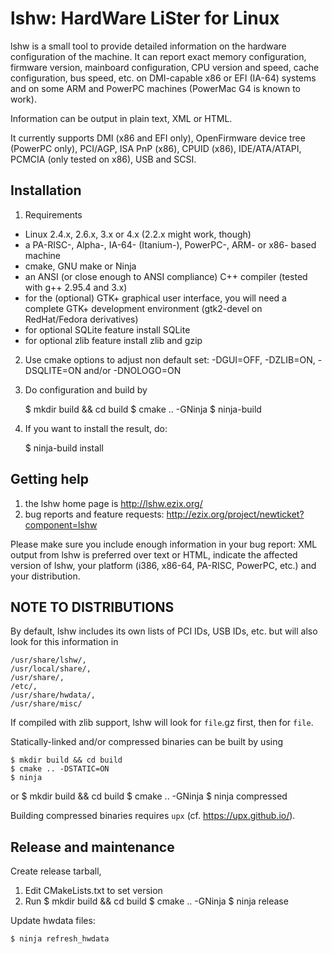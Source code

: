 lshw: HardWare LiSter for Linux
===============================

lshw is a small tool to provide detailed information on the hardware configuration of the machine. It can report exact memory configuration, firmware version, mainboard configuration, CPU version and speed, cache configuration, bus speed, etc. on DMI-capable x86 or EFI (IA-64) systems and on some ARM and PowerPC machines (PowerMac G4 is known to work).

Information can be output in plain text, XML or HTML.

It currently supports DMI (x86 and EFI only), OpenFirmware device tree
(PowerPC only), PCI/AGP, ISA PnP (x86), CPUID (x86), IDE/ATA/ATAPI, PCMCIA
(only tested on x86), USB and SCSI.

Installation
------------

 1. Requirements
   - Linux 2.4.x, 2.6.x, 3.x or 4.x (2.2.x might work, though)
   - a PA-RISC-, Alpha-, IA-64- (Itanium-), PowerPC-, ARM- or x86- based machine
   - cmake, GNU make or Ninja
   - an ANSI (or close enough to ANSI compliance) C++ compiler (tested with g++ 2.95.4 and 3.x)
   - for the (optional) GTK+ graphical user interface, you will need a
	complete GTK+ development environment (gtk2-devel on RedHat/Fedora derivatives) 
   - for optional SQLite feature install SQLite
   - for optional zlib feature install zlib and gzip

 2. Use cmake options to adjust non default set:
     -DGUI=OFF, -DZLIB=ON, -DSQLITE=ON and/or -DNOLOGO=ON

 3. Do configuration and build by

       $ mkdir build && cd build
       $ cmake .. -GNinja <options>
       $ ninja-build

 4. If you want to install the result, do:

       $ ninja-build install

Getting help
------------

 1. the lshw home page is http://lshw.ezix.org/
 2. bug reports and feature requests: http://ezix.org/project/newticket?component=lshw
 
   Please make sure you include enough information in your bug report: XML output from lshw is preferred over text or HTML, indicate the affected version of lshw, your platform (i386, x86-64, PA-RISC, PowerPC, etc.) and your distribution.

NOTE TO DISTRIBUTIONS
---------------------

By default, lshw includes its own lists of PCI IDs, USB IDs, etc. but will also look for this information in

	/usr/share/lshw/,
	/usr/local/share/,
	/usr/share/,
	/etc/,
	/usr/share/hwdata/,
	/usr/share/misc/

If compiled with zlib support, lshw will look for `file`.gz first, then for `file`.

Statically-linked and/or compressed binaries can be built by using

    $ mkdir build && cd build
    $ cmake .. -DSTATIC=ON
    $ ninja
or
    $ mkdir build && cd build
    $ cmake .. -GNinja
    $ ninja compressed

Building compressed binaries requires `upx` (cf. https://upx.github.io/).

Release and maintenance
-----------------------

Create release tarball,

 1. Edit CMakeLists.txt to set version
 2. Run
    $ mkdir build && cd build
    $ cmake .. -GNinja
    $ ninja release

Update hwdata files:

    $ ninja refresh_hwdata
